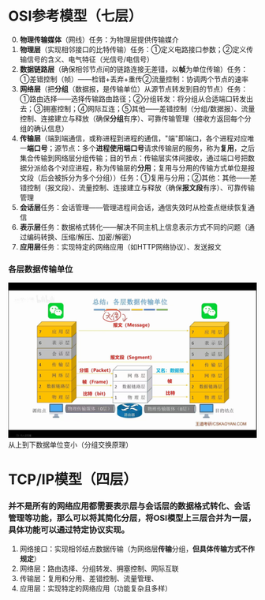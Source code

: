 


# OSI参考模型（七层）
0. **物理传输媒体**（网线）任务：为物理层提供传输媒介
1. **物理层**（实现相邻接口的比特传输）任务：①定义电路接口参数；②定义传输信号的含义、电气特征（光信号/电信号）
2. **数据链路层**（确保相邻节点间的链路连接无差错，以**帧**为单位传输）任务：①差错控制（帧）——检错+丢弃+重传②流量控制：协调两个节点的速率
3. **网络层**（把**分组**（数据报，是传输单位）从源节点转发到目的节点）任务：①路由选择——选择传输路由路径；②分组转发：将分组从合适端口转发出去；③拥塞控制；④网际互连；⑤其他——差错控制（分组/数据报）、流量控制、连接建立与释放（确保**分组**有序）、可靠传输管理（接收方返回每个分组的确认信息）
4. **传输层**（端到端通信，或称进程到进程的通信，"端"即端口，各个进程对应唯一**端口号**；源节点：多个**进程使用端口号**请求传输层的服务，称为**复用**，之后集合传输到网络层分组传输；目的节点：传输层实体间接收，通过端口号把数据分派给各个对应进程，称为传输层的**分用**；复用与分用的传输方式单位是报文段（后会被拆分为多个分组））任务：①复用与分用；②其他：其他——差错控制（报文段）、流量控制、连接建立与释放（确保**报文段**有序）、可靠传输管理
5. **会话层**任务：会话管理——管理进程间会话，通信失效时从检查点继续恢复通信
6. **表示层**任务：数据格式转化——解决不同主机上信息表示方式不同的问题（通过编码转换、压缩/解压、加密/解密）
7. **应用层**任务：实现特定的网络应用（如HTTP网络协议）、发送报文

### 各层数据传输单位
![输入图片说明](/imgs/2025-07-19/uftU5DmLlBCDZHRh.jpeg)
从上到下数据单位变小（分组交换原理）

# TCP/IP模型（四层）

### 并不是所有的网络应用都需要表示层与会话层的数据格式转化、会话管理等功能，那么可以将其简化分层，将OSI模型上三层合并为一层，具体功能可以通过特定协议实现。
1. 网络接口：实现相邻结点数据传输（为网络层**传输**分组，**但具体传输方式不作规定**）
2. 网络层：路由选择、分组转发、拥塞控制、网际互联
3. 传输层：复用和分用、差错控制、流量管理、
4.  应用层：实现特定的网络应用（功能复杂且多样）
<!--stackedit_data:
eyJoaXN0b3J5IjpbNTc4MzAyOTUxLDQ0ODk5NTEyMCw3Mjc3MT
M1NTYsMjA0MDI5NzYyMl19
-->